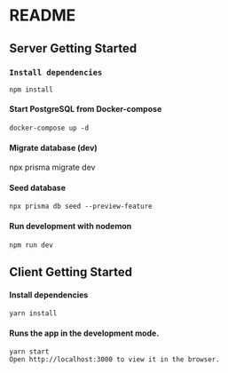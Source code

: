 # README

## Server Getting Started

### `Install dependencies`
    npm install

#### Start PostgreSQL from Docker-compose
    docker-compose up -d

#### Migrate database (dev)
   npx prisma migrate dev

#### Seed database
    npx prisma db seed --preview-feature


#### Run development with nodemon

    npm run dev


## Client Getting Started

#### Install dependencies

    yarn install

#### Runs the app in the development mode.
    yarn start
    Open http://localhost:3000 to view it in the browser.
